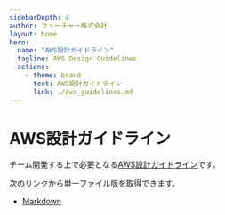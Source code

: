 ```yaml
---
sidebarDepth: 4
author: フューチャー株式会社
layout: home
hero:
  name: "AWS設計ガイドライン"
  tagline: AWS Design Guidelines
  actions:
    - theme: brand
      text: AWS設計ガイドライン
      link: ./aws_guidelines.md
---
```


# AWS設計ガイドライン

チーム開発する上で必要となる[AWS設計ガイドライン](aws_guidelines.md)です。

次のリンクから単一ファイル版を取得できます。

- [Markdown](https://github.com/future-architect/arch-guidelines/blob/main/documents/forAWS/aws_guidelines.md)
